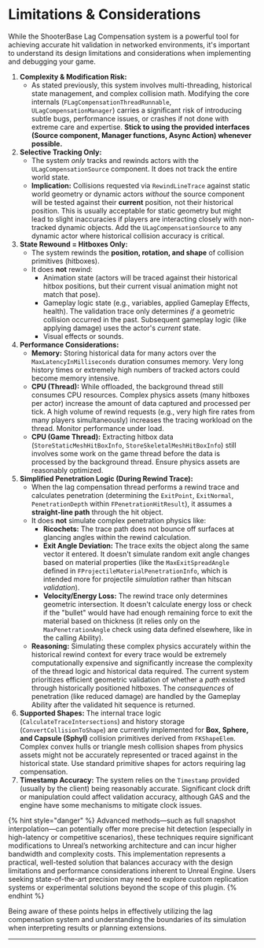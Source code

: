 # Limitations & Considerations

While the ShooterBase Lag Compensation system is a powerful tool for achieving accurate hit validation in networked environments, it's important to understand its design limitations and considerations when implementing and debugging your game.

1. **Complexity & Modification Risk:**
   * As stated previously, this system involves multi-threading, historical state management, and complex collision math. Modifying the core internals (`FLagCompensationThreadRunnable`, `ULagCompensationManager`) carries a significant risk of introducing subtle bugs, performance issues, or crashes if not done with extreme care and expertise. **Stick to using the provided interfaces (Source component, Manager functions, Async Action) whenever possible.**
2. **Selective Tracking Only:**
   * The system _only_ tracks and rewinds actors with the `ULagCompensationSource` component. It does not track the entire world state.
   * **Implication:** Collisions requested via `RewindLineTrace` against static world geometry or dynamic actors _without_ the source component will be tested against their **current** position, not their historical position. This is usually acceptable for static geometry but might lead to slight inaccuracies if players are interacting closely with non-tracked dynamic objects. Add the `ULagCompensationSource` to any dynamic actor where historical collision accuracy is critical.
3. **State Rewound = Hitboxes Only:**
   * The system rewinds the **position, rotation, and shape** of collision primitives (hitboxes).
   * It does **not** rewind:
     * Animation state (actors will be traced against their historical hitbox positions, but their current visual animation might not match that pose).
     * Gameplay logic state (e.g., variables, applied Gameplay Effects, health). The validation trace only determines _if_ a geometric collision occurred in the past. Subsequent gameplay logic (like applying damage) uses the actor's _current_ state.
     * Visual effects or sounds.
4. **Performance Considerations:**
   * **Memory:** Storing historical data for many actors over the `MaxLatencyInMilliseconds` duration consumes memory. Very long history times or extremely high numbers of tracked actors could become memory intensive.
   * **CPU (Thread):** While offloaded, the background thread still consumes CPU resources. Complex physics assets (many hitboxes per actor) increase the amount of data captured and processed per tick. A high volume of rewind requests (e.g., very high fire rates from many players simultaneously) increases the tracing workload on the thread. Monitor performance under load.
   * **CPU (Game Thread):** Extracting hitbox data (`StoreStaticMeshHitBoxInfo`, `StoreSkeletalMeshHitBoxInfo`) still involves some work on the game thread before the data is processed by the background thread. Ensure physics assets are reasonably optimized.
5. **Simplified Penetration Logic (During Rewind Trace):**
   * When the lag compensation thread performs a rewind trace and calculates penetration (determining the `ExitPoint`, `ExitNormal`, `PenetrationDepth` within `FPenetrationHitResult`), it assumes a **straight-line path** through the hit object.
   * It does **not** simulate complex penetration physics like:
     * **Ricochets:** The trace path does not bounce off surfaces at glancing angles within the rewind calculation.
     * **Exit Angle Deviation:** The trace exits the object along the same vector it entered. It doesn't simulate random exit angle changes based on material properties (like the `MaxExitSpreadAngle` defined in `FProjectileMaterialPenetrationInfo`, which is intended more for projectile _simulation_ rather than hitscan _validation_).
     * **Velocity/Energy Loss:** The rewind trace only determines geometric intersection. It doesn't calculate energy loss or check if the "bullet" would have had enough remaining force to exit the material based on thickness (it relies only on the `MaxPenetrationAngle` check using data defined elsewhere, like in the calling Ability).
   * **Reasoning:** Simulating these complex physics accurately within the historical rewind context for every trace would be extremely computationally expensive and significantly increase the complexity of the thread logic and historical data required. The current system prioritizes efficient geometric validation of whether a _path_ existed through historically positioned hitboxes. The _consequences_ of penetration (like reduced damage) are handled by the Gameplay Ability after the validated hit sequence is returned.
6. **Supported Shapes:** The internal trace logic (`CalculateTraceIntersections`) and history storage (`ConvertCollisionToShape`) are currently implemented for **Box, Sphere, and Capsule (Sphyl)** collision primitives derived from `FKShapeElem`. Complex convex hulls or triangle mesh collision shapes from physics assets might not be accurately represented or traced against in the historical state. Use standard primitive shapes for actors requiring lag compensation.
7. **Timestamp Accuracy:** The system relies on the `Timestamp` provided (usually by the client) being reasonably accurate. Significant clock drift or manipulation could affect validation accuracy, although GAS and the engine have some mechanisms to mitigate clock issues.

{% hint style="danger" %}
Advanced methods—such as full snapshot interpolation—can potentially offer more precise hit detection (especially in high-latency or competitive scenarios), these techniques require significant modifications to Unreal’s networking architecture and can incur higher bandwidth and complexity costs. This implementation represents a practical, well-tested solution that balances accuracy with the design limitations and performance considerations inherent to Unreal Engine. Users seeking state-of-the-art precision may need to explore custom replication systems or experimental solutions beyond the scope of this plugin.
{% endhint %}

Being aware of these points helps in effectively utilizing the lag compensation system and understanding the boundaries of its simulation when interpreting results or planning extensions.

***
